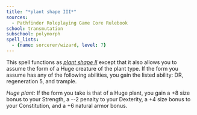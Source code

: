 ```yaml
---
title: "*plant shape III*"
sources:
  - Pathfinder Roleplaying Game Core Rulebook
school: transmutation
subschool: polymorph
spell_lists:
  - {name: sorcerer/wizard, level: 7}
---
```


This spell functions as [*plant shape II*](/spells/plant-shape-ii/) except that it also allows you to assume the form of a Huge creature of the plant type. If the form you assume has any of the following abilities, you gain the listed ability: DR, regeneration 5, and trample.

*Huge plant:* If the form you take is that of a Huge plant, you gain a +8 size bonus to your Strength, a --2 penalty to your Dexterity, a +4 size bonus to your Constitution, and a +6 natural armor bonus.

